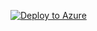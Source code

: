 [![Deploy to Azure](https://azuredeploy.net/deploybutton.svg)](https://deploy.azure.com/?repository=https://github.com/itzikbekel/cyberark/blob/master/)
